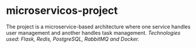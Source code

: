 # microservicos-project
The project is a microservice-based architecture where one service handles user management and another handles task management.  *Technologies used: Flask, Redis, PostgreSQL, RabbitMQ and Docker.*
